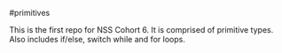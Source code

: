 #primitives

This is the first repo for NSS Cohort 6. It is comprised of primitive types. Also includes if/else, switch while and for loops.

